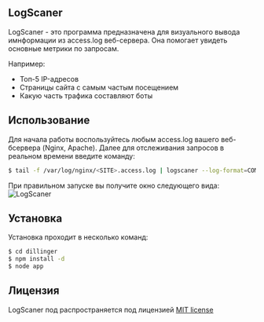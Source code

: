 ## LogScaner
LogScaner - это программа предназначена для визуального вывода имнформации из access.log веб-сервера. Она помогает увидеть основные метрики по запросам.

Например:
* Топ-5 IP-адресов
* Страницы сайта с самым частым посещением
* Какую часть трафика составляют боты

## Использование
Для начала работы воспользуйтесь любым  access.log вашего веб-бсервера (Nginx, Apache). Далее для отслеживания запросов в реальном времени введите команду:
```sh
$ tail -f /var/log/nginx/<SITE>.access.log | logscaner --log-format=COMBINED -
```
При правильном запуске вы получите окно следующего вида:
![LogScaner](https://screen.hoster.by/EYDd1TSl.png)

## Установка
Установка проходит в несколько команд:
```sh
$ cd dillinger
$ npm install -d
$ node app
```

## Лицензия
LogScaner под распространяется под лицензией [MIT license](LICENSE.txt)
